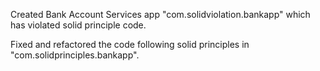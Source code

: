 Created Bank Account Services app "com.solidviolation.bankapp" which has violated solid principle code.

Fixed and refactored the code following solid principles in "com.solidprinciples.bankapp".

